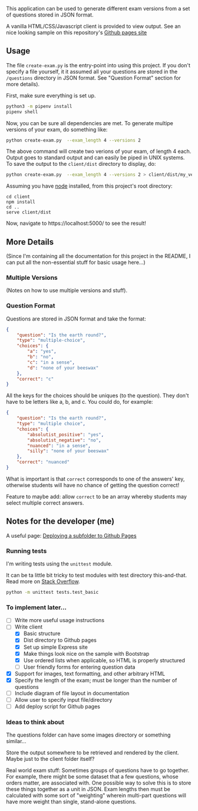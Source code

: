 This application can be used to generate different exam versions from a set of
questions stored in JSON format.

A vanilla HTML/CSS/Javascript client is provided to view output. See an nice
looking sample on this repository's [Github pages
site](https://captainalan.github.io/exam-version-generator) 

## Usage

The file `create-exam.py` is the entry-point into using this project. If you
don't specify a file yourself, it it assumed all your questions are stored in
the `/questions` directory in JSON format. See "Question Format" section for
more details).

First, make sure everything is set up.

```bash
python3 -m pipenv install
pipenv shell
```
Now, you can be sure all dependencies are met. To generate multipe versions of
your exam, do something like:

```bash
python create-exam.py  --exam_length 4 --versions 2
```

The above command will create two verions of your exam, of length 4 each. Output
goes to standard output and can easily be piped in UNIX systems. To save the
output to the `client/dist` directory to display, do:

```bash
python create-exam.py  --exam_length 4 --versions 2 > client/dist/my_versions.json
```

Assuming you have [node](https://nodejs.org) installed, from this project's root
directory:

```
cd client
npm install
cd ..
serve client/dist
```

Now, navigate to https://localhost:5000/ to see the result!

## More Details

(Since I'm containing all the documentation for this project in the README, I
can put all the non-essential stuff for basic usage here...)

### Multiple Versions

(Notes on how to use multiple versions and stuff).

### Question Format

Questions are stored in JSON format and take the format:

```json
{
    "question": "Is the earth round?",
    "type": "multiple-choice",
    "choices": {
        "a": "yes",
        "b": "no",
        "c": "in a sense",
        "d": "none of your beeswax"
    },
    "correct": "c"
}
```

All the keys for the choices should be uniques (to the question). They don't
have to be letters like a, b, and c. You could do, for example:

```json
{
    "question": "Is the earth round?",
    "type": "multiple choice",
    "choices": {
        "absolutist_positive": "yes",
        "absolutist_negative": "no",
        "nuanced": "in a sense",
        "silly": "none of your beeswax"
    },
    "correct": "nuanced"
}
```

What is important is that `correct` corresponds to one of the answers' key,
otherwise students will have no chance of getting the question correct!

Feature to maybe add: allow `correct` to be an array whereby students may select
multiple correct answers.


## Notes for the developer (me)

A useful page: [Deploying a subfolder to Github
Pages](https://gist.github.com/cobyism/4730490)

### Running tests

I'm writing tests using the `unittest` module.

It can be ta little bit tricky to test modules with test directory this-and-that.
Read more on [Stack Overflow](https://stackoverflow.com/questions/1896918/running-unittest-with-typical-test-directory-structure).

```bash
python -m unittest tests.test_basic
```

### To implement later...

- [ ] Write more useful usage instructions
- [ ] Write client
    - [x] Basic structure
    - [x] Dist directory to Github pages
    - [x] Set up simple Express site
    - [x] Make things look nice on the sample with Bootstrap
    - [x] Use ordered lists when applicable, so HTML is properly structured
    - [ ] User friendly forms for entering question data
- [x] Support for images, text formatting, and other arbitrary HTML
- [x] Specify the length of the exam; must be longer than the number of questions
- [ ] Include diagram of file layout in documentation
- [ ] Allow user to specify input file/directory
- [ ] Add deploy script for Github pages

### Ideas to think about

The questions folder can have some images directory or something similar...

Store the output somewhere to be retrieved and rendered by the client. Maybe
just to the client folder itself?

Real world exam stuff: Sometimes groups of questions have to go
together. For example, there might be some dataset that a few
questions, whose orders matter, are associated with. One possible way
to solve this is to store these things together as a unit in
JSON. Exam lengths then must be calculated with some sort of
"weighting" wherein multi-part questions will have more weight than
single, stand-alone questions.

